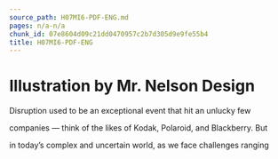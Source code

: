 ```yaml
---
source_path: H07MI6-PDF-ENG.md
pages: n/a-n/a
chunk_id: 07e8604d09c21dd0470957c2b7d305d9e9fe55b4
title: H07MI6-PDF-ENG
---
```

# Illustration by Mr. Nelson Design

Disruption used to be an exceptional event that hit an unlucky few

companies — think of the likes of Kodak, Polaroid, and Blackberry. But

in today’s complex and uncertain world, as we face challenges ranging
